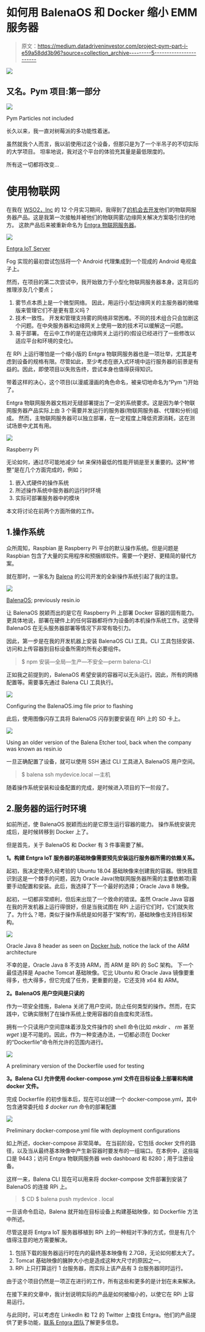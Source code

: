 # 如何用 BalenaOS 和 Docker 缩小 EMM 服务器

> 原文：<https://medium.datadriveninvestor.com/project-pym-part-i-e59a58dd3b96?source=collection_archive---------5----------------------->

[![](img/38d140dbea309fd318d76addf3e4560c.png)](http://www.track.datadriveninvestor.com/1B9E)

## 又名。Pym 项目:第一部分

![](img/625b1191c0cf5638f1f07abf414c1007.png)

Pym Particles not included

长久以来，我一直对树莓派的多功能性着迷。

虽然就我个人而言，我以前使用过这个设备，但那只是为了一个半吊子的不切实际的大学项目。
坦率地说，我对这个平台的体验充其量是最低限度的。

所有这一切都将改变…

# 使用物联网

在我在 [WSO2，Inc](https://medium.com/u/4571d92b14fa?source=post_page-----e59a58dd3b96--------------------------------) 的 12 个月实习期间，我得到了[的机会去开发](https://medium.com/@nuwnjay/visualizing-the-internet-of-things-the-design-3cc2d22d16f6?source=---------5------------------)他们的物联网服务器产品。这是我第一次接触并被他们的物联网雾/边缘网关解决方案吸引住的地方。
这款产品后来被重新命名为 [Entgra 物联网服务器](https://entgra.io/iot-platform)。

![](img/749e519dcefc0304161dab7855219efb.png)

[Entgra IoT Server](https://entgra.io/)

Fog 实现的最初尝试包括将一个 Android 代理集成到一个现成的 Android 电视盒子上。

然而，在项目的第二次尝试中，我开始致力于小型化物联网服务器本身。这背后的推理涉及几个要点；

1.  雾节点本质上是一个微型网络。
    因此，用运行小型边缘网关的主服务器的微缩版来管理它们不是更有意义吗？
2.  技术一致性。
    开发和管理支持雾的网络非常困难。不同的技术组合只会加剧这个问题。在中央服务器和边缘网关上使用一致的技术可以缓解这一问题。
3.  易于部署。
    在云中工作的是在边缘网关上运行的(假设已经进行了一些修改以适应平台和环境的变化)。

在 RPi 上运行哪怕是一个缩小版的 Entgra 物联网服务器也是一项壮举，尤其是考虑到设备的规格有限。尽管如此，至少考虑在嵌入式环境中运行服务器的前景是有益的。因此，即使项目以失败告终，尝试本身也值得获得知识。

带着这样的决心，这个项目(以漫威漫画的角色命名，被亲切地命名为“Pym ”)开始了。

Entgra 物联网服务器文档对无缝部署提出了一定的系统要求。这是因为单个物联网服务器产品实际上由 3 个需要并发运行的服务器(物联网服务器、代理和分析)组成。
然而，主物联网服务器可以独立部署，在一定程度上降低资源消耗，这在测试场景中尤其有用。

![](img/ec1636c1cca10310fa434816f9b3ed9b.png)

Raspberry Pi

无论如何，通过尽可能地减少 fat 来保持最低的性能开销是至关重要的。这种“修整”是在几个方面完成的，例如；

1.  嵌入式硬件的操作系统
2.  所述操作系统中服务器的运行时环境
3.  实际可部署服务器中的模块

本文将讨论在前两个方面所做的工作。

## 1.操作系统

众所周知，Raspbian 是 Raspberry Pi 平台的默认操作系统。但是问题是 Raspbian 包含了大量的实用程序和预捆绑软件。需要一个更好、更精简的替代方案。

就在那时，一家名为 [Balena](https://www.balena.io/os/) 的公司开发的全新操作系统引起了我的注意。

![](img/69fc19c1b1bdb8948ed2d3a696a6c4a9.png)

[BalenaOS](https://www.balena.io/os/); previously resin.io

让 BalenaOS 脱颖而出的是它在 Raspberry Pi 上部署 Docker 容器的固有能力。更具体地说，部署在硬件上的任何容器都将作为设备的本机操作系统工作。这使得 BalenaOS 在无头服务器部署等情况下非常有吸引力。

因此，第一步是在我的开发机器上安装 BalenaOS CLI 工具。CLI 工具包括安装、访问和上传容器到目标设备所需的所有必要组件。

> $ npm 安装—全局—生产—不安全—perm balena-CLI

正如我之前提到的，BalenaOS 希望安装的容器可以无头运行。因此，所有的网络配置等。需要事先通过 Balena CLI 工具执行。

![](img/a00cddaeefbc96be30f851caf21bc46f.png)

Configuring the BalenaOS.img file prior to flashing

此后，使用图像闪存工具将 BalenaOS 闪存到要安装在 RPi 上的 SD 卡上。

![](img/72fcfd3631649159b7bcaeb7d23d3e7b.png)

Using an older version of the Balena Etcher tool, back when the company was known as resin.io

一旦正确配置了设备，就可以使用 SSH 通过 CLI 工具进入 BalenaOS 用户空间。

> $ balena ssh mydevice.local —主机

随着操作系统安装和设备配置的完成，是时候进入项目的下一阶段了。

## 2.服务器的运行时环境

如前所述，使 BalenaOS 脱颖而出的是它原生运行容器的能力。
操作系统安装完成后，是时候转移到 Docker 上了。

但是首先，关于 BalenaOS 和 Docker 有 3 件事需要了解。

**1。构建 Entgra IoT 服务器的基础映像需要预先安装运行服务器所需的依赖关系。**

起初，我决定使用久经考验的 Ubuntu 18.04 基础映像来创建我的容器。很快我意识到这是一个棘手的问题，因为 Oracle Java(物联网服务器所需的主要依赖项)需要手动配置和安装。此后，我选择了下一个最好的选择；Oracle Java 8 映像。

起初，一切都非常顺利，但后来出现了一个致命的错误。虽然 Oracle Java 容器在我的开发机器上运行得很好，但是当我试图在 RPi 上运行它们时，它们就失败了。为什么？嗯，类似于操作系统是如何基于“架构”的，基础映像也支持目标架构。

![](img/089608c7fe8e0d95e4176ccee34a91d9.png)

Oracle Java 8 header as seen on [Docker hub](https://hub.docker.com/_/oracle-serverjre-8), notice the lack of the ARM architecture

不幸的是，Oracle Java 8 不支持 ARM，而 ARM 是 RPi 的 SoC 架构。
下一个最佳选择是 Apache Tomcat 基础映像。它比 Ubuntu 和 Oracle Java 镜像要重得多，也大得多，但它完成了任务，更重要的是，它还支持 x64 和 ARM。

**2。BalenaOS 用户空间是只读的**

作为一项安全措施，Balena 关闭了用户空间，防止任何类型的操作。然而，在实践中，它确实限制了在操作系统上使用容器的自由度和灵活性。

拥有一个只读用户空间意味着涉及文件操作的 shell 命令(比如 *mkdir* 、 *rm* 甚至 *wget* )是不可能的。因此，作为一种变通办法，一切都必须在 Docker 的“Dockerfile”命令所允许的范围内进行。

![](img/15ee99e8da387c88a86de0d2020c62c5.png)

A preliminary version of the Dockerfile used for testing

**3。Balena CLI 允许使用 docker-compose.yml 文件在目标设备上部署和构建 docker 文件。**

完成 Dockerfile 的初步版本后，现在可以创建一个 docker-compose.yml，其中包含通常委托给 *$ docker run* 命令的部署配置

![](img/5eac0204ca4b871e7e5d067edf65d687.png)

Preliminary docker-compose.yml file with deployment configurations

如上所述，docker-compose 非常简单。
在当前阶段，它包括 docker 文件的路径，以及当从最终基本映像中产生新容器时要发布的一组端口。在本例中，这些端口是 9443；访问 Entgra 物联网服务器 web dashboard 和 8280；用于注册设备。

这样一来，Balena CLI 现在可以用来将 docker-compose 文件部署到安装了 BalenaOS 的连接 RPi 上。

> $ CD <location containing="" docker-compose="" file="">$ balena push mydevice . local</location>

一旦该命令启动，Balena 就开始在目标设备上构建基础映像，如 Dockerfile 方法中所述。

尽管这是将 Entgra IoT 服务器移植到 RPi 上的一种相对干净的方式，但是有几个值得注意的地方需要解决。

1.  包括下载的服务器运行时在内的最终基本映像有 2.7GB，无论如何都太大了。
2.  Tomcat 基础映像的臃肿大小也是造成这种大尺寸的原因之一。
3.  RPi 上只打算运行 1 台服务器，而实际上该产品有 3 台服务器同时运行。

由于这个项目仍然是一项正在进行的工作，所有这些和更多的是计划在未来解决。

在接下来的文章中，我计划说明实际的产品是如何被缩小的，以使它在 RPi 上容易运行。

与此同时，可以考虑在 LinkedIn 和 T2 的 Twitter 上查找 Entgra。他们的产品提供了更多功能，[联系 Entgra 团队](https://entgra.io/contact)了解更多信息。